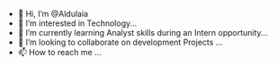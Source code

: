 - 👋 Hi, I’m @Aldulaia
- 👀 I’m interested in Technology...
- 🌱 I’m currently learning Analyst skills during an Intern opportunity...
- 💞️ I’m looking to collaborate on development Projects ...
- 📫 How to reach me ...

<!---
Aldulaia/Aldulaia is a ✨ special ✨ repository because its `README.md` (this file) appears on your GitHub profile.
--->
